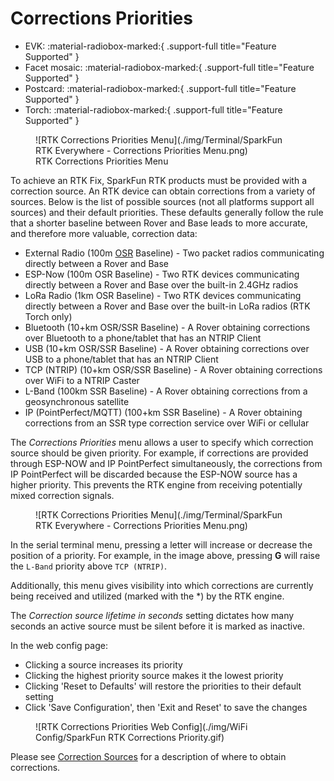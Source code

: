 # Corrections Priorities

<!--
Compatibility Icons
====================================================================================

:material-radiobox-marked:{ .support-full title="Feature Supported" }
:material-radiobox-indeterminate-variant:{ .support-partial title="Feature Partially Supported" }
:material-radiobox-blank:{ .support-none title="Feature Not Supported" }
-->

<div class="grid cards fill" markdown>

- EVK: :material-radiobox-marked:{ .support-full title="Feature Supported" }
- Facet mosaic: :material-radiobox-marked:{ .support-full title="Feature Supported" }
- Postcard: :material-radiobox-marked:{ .support-full title="Feature Supported" }
- Torch: :material-radiobox-marked:{ .support-full title="Feature Supported" }

</div>

<figure markdown>
![RTK Corrections Priorities Menu](./img/Terminal/SparkFun RTK Everywhere - Corrections Priorities Menu.png)
<figcaption markdown>
RTK Corrections Priorities Menu
</figcaption>
</figure>

To achieve an RTK Fix, SparkFun RTK products must be provided with a correction source. An RTK device can obtain corrections from a variety of sources. Below is the list of possible sources (not all platforms support all sources) and their default priorities. These defaults generally follow the rule that a shorter baseline between Rover and Base leads to more accurate, and therefore more valuable, correction data:

- External Radio (100m [OSR](https://docs.sparkfun.com/SparkFun_RTK_Everywhere_Firmware/correction_sources/#osr-vs-ssr) Baseline) - Two packet radios communicating directly between a Rover and Base
- ESP-Now (100m OSR Baseline) - Two RTK devices communicating directly between a Rover and Base over the built-in 2.4GHz radios
- LoRa Radio (1km OSR Baseline) - Two RTK devices communicating directly between a Rover and Base over the built-in LoRa radios (RTK Torch only)
- Bluetooth (10+km OSR/SSR Baseline) - A Rover obtaining corrections over Bluetooth to a phone/tablet that has an NTRIP Client
- USB (10+km OSR/SSR Baseline) - A Rover obtaining corrections over USB to a phone/tablet that has an NTRIP Client
- TCP (NTRIP) (10+km OSR/SSR Baseline) - A Rover obtaining corrections over WiFi to a NTRIP Caster
- L-Band (100km SSR Baseline) - A Rover obtaining corrections from a geosynchronous satellite
- IP (PointPerfect/MQTT) (100+km SSR Baseline) - A Rover obtaining corrections from an SSR type correction service over WiFi or cellular

The *Corrections Priorities* menu allows a user to specify which correction source should be given priority. For example, if corrections are provided through ESP-NOW and IP PointPerfect simultaneously, the corrections from IP PointPerfect will be discarded because the ESP-NOW source has a higher priority. This prevents the RTK engine from receiving potentially mixed correction signals.

<figure markdown>
![RTK Corrections Priorities Menu](./img/Terminal/SparkFun RTK Everywhere - Corrections Priorities Menu.png)
<figcaption markdown>
</figcaption>
</figure>

In the serial terminal menu, pressing a letter will increase or decrease the position of a priority. For example, in the image above, pressing **G** will raise the `L-Band` priority above `TCP (NTRIP)`.

Additionally, this menu gives visibility into which corrections are currently being received and utilized (marked with the *) by the RTK engine.

The *Correction source lifetime in seconds* setting dictates how many seconds an active source must be silent before it is marked as inactive.

In the web config page:

- Clicking a source increases its priority
- Clicking the highest priority source makes it the lowest priority
- Clicking 'Reset to Defaults' will restore the priorities to their default setting
- Click 'Save Configuration', then 'Exit and Reset' to save the changes

<figure markdown>
![RTK Corrections Priorities Web Config](./img/WiFi Config/SparkFun RTK Corrections Priority.gif)
<figcaption markdown>
</figcaption>
</figure>

Please see [Correction Sources](correction_sources.md) for a description of where to obtain corrections.
